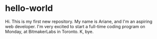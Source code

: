 # hello-world
Hi. This is my first new repository.
My name is Ariane, and I'm an aspiring web developer.
I'm very excited to start a full-time coding program on Monday, at BitmakerLabs in Toronto.
K, bye.
